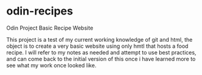 # odin-recipes
Odin Project Basic Recipe Website

This project is a test of my current working knowledge of git and html, the object is to create a very basic website using only hmtl that hosts a food recipe.  I will refer to my notes as needed and attempt to use best practices, and can come back to the initial version of this once i have learned more to see what my work once looked like.